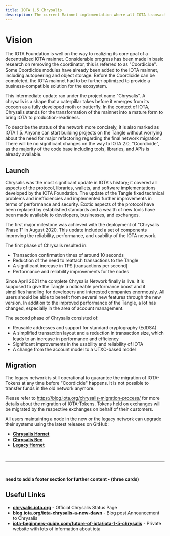 ```yaml
---
title: IOTA 1.5 Chrysalis
description: The current Mainnet implementation where all IOTA transactions and use cases happen.
---
```



# Vision

The IOTA Foundation is well on the way to realizing its core goal of a decentralized IOTA mainnet. Considerable progress has been made in basic research on removing the coordinator, this is referred to as "Coordicide". Some Coordicide modules have already been added to the IOTA mainnet, including autopeering and object storage. Before the Coordicide can be completed, the IOTA mainnet had to be further optimized to provide a business-compatible solution for the ecosystem.

This intermediate update ran under the project name "Chrysalis". A chrysalis is a shape that a caterpillar takes before it emerges from its cocoon as a fully developed moth or butterfly. In the context of IOTA, Chrysalis stands for the transformation of the mainnet into a mature form to bring IOTA to production-readiness. 

To describe the status of the network more concisely, it is also marked as IOTA 1.5. Anyone can start building projects on the Tangle without worrying about the need for major refactoring regarding the final network migration. There will be no significant changes on the way to IOTA 2.0, "Coordicide", as the majority of the code base including tools, libraries, and APIs is already available.


## Launch

Chrysalis was the most significant update in IOTA's history; it covered all aspects of the protocol, libraries, wallets, and software implementations developed by the IOTA Foundation. The update of the Tangle fixed technical problems and inefficiencies and implemented further improvements in terms of performance and security. Exotic aspects of the protocol have been replaced by established standards and a wealth of new tools have been made available to developers, businesses, and exchanges. 

The first major milestone was achieved with the deployment of "Chrysalis Phase 1" in August 2020. This update included a set of components improving the reliability, performance, and usability of the IOTA network.

The first phase of Chrysalis resulted in:

- Transaction confirmation times of around 10 seconds
- Reduction of the need to reattach transactions to the Tangle
- A significant increase in TPS (transactions per second)
- Performance and reliability improvements for the nodes

Since April 2021 the complete Chrysalis Network finally is live. It is supposed to give the Tangle a noticeable performance boost and it simplifies handling for developers and interested companies enormously. All users should be able to benefit from several new features through the new version. In addition to the improved performance of the Tangle, a lot has changed, especially in the area of account management.

The second phase of Chrysalis consisted of:

- Reusable addresses and support for standard cryptography (EdDSA)
- A simplified transaction layout and a reduction in transaction size, which leads to an increase in performance and efficiency
- Significant improvements in the usability and reliability of IOTA
- A change from the account model to a UTXO-based model


## Migration

The legacy network is still operational to guarantee the migration of IOTA-Tokens at any time before "Coordicide" happens. It is not possible to transfer funds in the old network anymore. 

Please refer to https://blog.iota.org/chrysalis-migration-process/ for more details about the migration of IOTA-Tokens. Tokens held on exchanges will be migrated by the respective exchanges on behalf of their customers.

All users maintaining a node in the new or the legacy network can upgrade their systems using the latest releases on GitHub:

- **[Chrysalis Hornet](https://github.com/gohornet/hornet)** 
- **[Chrysalis Bee](https://github.com/iotaledger/bee)** 
- **[Legacy Hornet](https://github.com/gohornet/hornet/releases/tag/v0.5.8)** 


<br/>

----

<br/>

**need to add a footer section for further content - (three cards)**

## Useful Links
- **[chrysalis.iota.org](https://chrysalis.iota.org/)** - Official Chrysalis Status Page
- **[blog.iota.org/iota-chrysalis-a-new-dawn](https://blog.iota.org/iota-chrysalis-a-new-dawn/)** - Blog post Announcement to Chrysalis
- **[iota-beginners-guide.com/future-of-iota/iota-1-5-chrysalis](https://iota-beginners-guide.com/future-of-iota/iota-1-5-chrysalis/)** - Private website with lots of information about iota 
